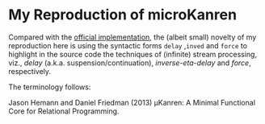 # My Reproduction of microKanren

Compared with the [official implementation](https://github.com/jasonhemann/microKanren), the (albeit small) novelty of my reproduction here is using the syntactic forms `delay` ,`inved` and `force` to highlight in the source code the techniques of (infinite) stream processing, viz., _delay_ (a.k.a. suspension/continuation), _inverse-eta-delay_ and _force_, respectively.

The terminology follows:

Jason Hemann and Daniel Friedman (2013) µKanren: A Minimal Functional Core for Relational Programming.  






